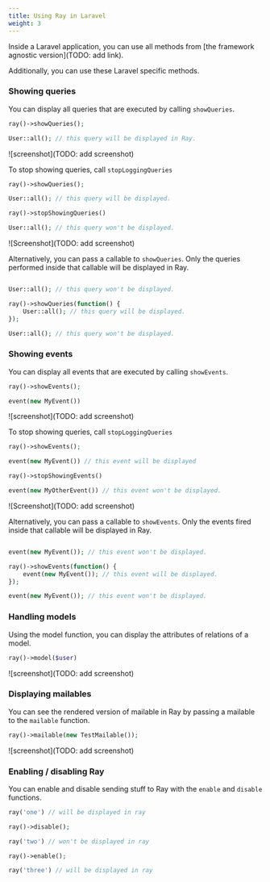 ```yaml
---
title: Using Ray in Laravel
weight: 3
---
```


Inside a Laravel application, you can use all methods from [the framework agnostic version](TODO: add link).

Additionally, you can use these Laravel specific methods.

### Showing queries

You can display all queries that are executed by calling `showQueries`.

```php
ray()->showQueries();

User::all(); // this query will be displayed in Ray.
```

![screenshot](TODO: add screenshot)

To stop showing queries, call `stopLoggingQueries`

```php
ray()->showQueries();

User::all(); // this query will be displayed.

ray()->stopShowingQueries()

User::all(); // this query won't be displayed.
```

![Screenshot](TODO: add screenshot)

Alternatively, you can pass a callable to `showQueries`. Only the queries performed inside that callable will be displayed in Ray.

```php

User::all(); // this query won't be displayed.

ray()->showQueries(function() {
    User::all(); // this query will be displayed.
});

User::all(); // this query won't be displayed.
```

### Showing events

You can display all events that are executed by calling `showEvents`.

```php
ray()->showEvents();

event(new MyEvent())
```

![screenshot](TODO: add screenshot)

To stop showing queries, call `stopLoggingQueries`

```php
ray()->showEvents();

event(new MyEvent()) // this event will be displayed

ray()->stopShowingEvents()

event(new MyOtherEvent()) // this event won't be displayed.
```

![Screenshot](TODO: add screenshot)

Alternatively, you can pass a callable to `showEvents`. Only the events fired inside that callable will be displayed in Ray.

```php

event(new MyEvent()); // this event won't be displayed.

ray()->showEvents(function() {
    event(new MyEvent()); // this event will be displayed.
});

event(new MyEvent()); // this event won't be displayed.
```

### Handling models

Using the model function, you can display the attributes of relations of a model.

```php
ray()->model($user)
```

![screenshot](TODO: add screenshot)

### Displaying mailables

You can see the rendered version of mailable in Ray by passing a mailable to the `mailable` function.

```php
ray()->mailable(new TestMailable());
```

![screenshot](TODO: add screenshot)

### Enabling / disabling Ray

You can enable and disable sending stuff to Ray with the `enable` and `disable` functions.

```php
ray('one') // will be displayed in ray

ray()->disable();

ray('two') // won't be displayed in ray

ray()->enable();

ray('three') // will be displayed in ray
```


